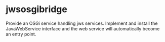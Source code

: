 jwsosgibridge
=============

Provide an OSGi service handling jws services. Implement and install the JavaWebService interface and the web service will automatically become an entry point.
